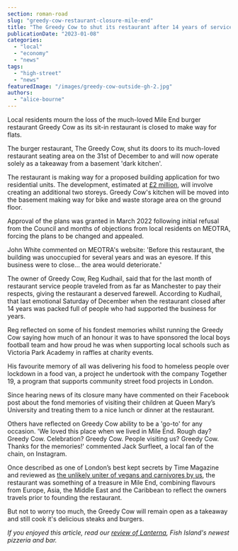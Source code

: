 ```yaml
---
section: roman-road
slug: "greedy-cow-restaurant-closure-mile-end"
title: "The Greedy Cow to shut its restaurant after 14 years of service"
publicationDate: "2023-01-08"
categories: 
  - "local"
  - "economy"
  - "news"
tags: 
  - "high-street"
  - "news"
featuredImage: "/images/greedy-cow-outside-gh-2.jpg"
authors: 
  - "alice-bourne"
---
```


Local residents mourn the loss of the much-loved Mile End burger restaurant Greedy Cow as its sit-in restaurant is closed to make way for flats.   

The burger restaurant, The Greedy Cow, shut its doors to its much-loved restaurant seating area on the 31st of December to and will now operate solely as a takeaway from a basement 'dark kitchen'.

The restaurant is making way for a proposed building application for two residential units. The development, estimated at [£2 million](https://development.towerhamlets.gov.uk/online-applications/applicationDetails.do?keyVal=DCAPR_135766&activeTab=summary), will involve creating an additional two storeys. Greedy Cow's kitchen will be moved into the basement making way for bike and waste storage area on the ground floor.

Approval of the plans was granted in March 2022 following initial refusal from the Council and months of objections from local residents on MEOTRA, forcing the plans to be changed and appealed.

John White commented on MEOTRA's website: 'Before this restaurant, the building was unoccupied for several years and was an eyesore. If this business were to close… the area would deteriorate.'

The owner of Greedy Cow, Reg Kudhail, said that for the last month of restaurant service people traveled from as far as Manchester to pay their respects, giving the restaurant a deserved farewell. According to Kudhail, that last emotional Saturday of December when the restaurant closed after 14 years was packed full of people who had supported the business for years.

Reg reflected on some of his fondest memories whilst running the Greedy Cow saying how much of an honour it was to have sponsored the local boys football team and how proud he was when supporting local schools such as Victoria Park Academy in raffles at charity events.

His favourite memory of all was delivering his food to homeless people over lockdown in a food van, a project he undertook with the company Together 19, a program that supports community street food projects in London. 

Since hearing news of its closure many have commented on their Facebook post about the fond memories of visiting their children at Queen Mary’s University and treating them to a nice lunch or dinner at the restaurant.  

Others have reflected on Greedy Cow ability to be a 'go-to' for any occasion. 'We loved this place when we lived in Mile End. Rough day? Greedy Cow. Celebration? Greedy Cow. People visiting us? Greedy Cow. Thanks for the memories!' commented Jack Surfleet, a local fan of the chain, on Instagram.

Once described as one of London’s best kept secrets by Time Magazine and reviewed as [the unlikely uniter of vegans and carnivores by us](https://romanroadlondon.com/greedy-cow-restaurant-food-review/), the restaurant was something of a treasure in Mile End, combining flavours from Europe, Asia, the Middle East and the Caribbean to reflect the owners travels prior to founding the restaurant. 

But not to worry too much, the Greedy Cow will remain open as a takeaway and still cook it's delicious steaks and burgers. 

_If you enjoyed this article, read our [review of Lanterna](https://romanroadlondon.com/lanterna-pizza-restaurant-bar-deli-fish-island-food-review/), Fish Island's newest pizzeria and bar._  


